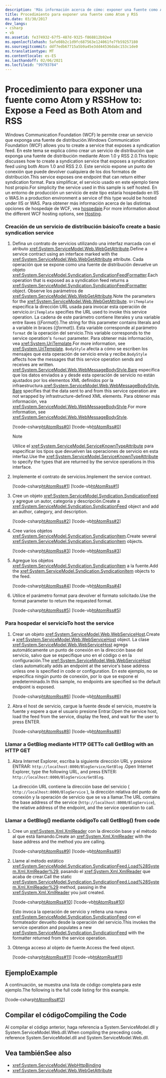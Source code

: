 ```yaml
---
description: 'Más información acerca de cómo: exponer una fuente como Atom y RSS'
title: Procedimiento para exponer una fuente como Atom y RSS
ms.date: 03/30/2017
dev_langs:
- csharp
- vb
ms.assetid: fe374932-67f5-487d-9325-f868812b92e4
ms.openlocfilehash: 5afe08b2c1d9fc687563e124061fe7fb59257180
ms.sourcegitcommit: ddf7edb67715a5b9a45e3dd44536dabc153c1de0
ms.translationtype: MT
ms.contentlocale: es-ES
ms.lasthandoff: 02/06/2021
ms.locfileid: "99793784"
---
```

# <a name="how-to-expose-a-feed-as-both-atom-and-rss"></a><span data-ttu-id="da9cf-103">Procedimiento para exponer una fuente como Atom y RSS</span><span class="sxs-lookup"><span data-stu-id="da9cf-103">How to: Expose a Feed as Both Atom and RSS</span></span>

<span data-ttu-id="da9cf-104">Windows Communication Foundation (WCF) le permite crear un servicio que exponga una fuente de distribución.</span><span class="sxs-lookup"><span data-stu-id="da9cf-104">Windows Communication Foundation (WCF) allows you to create a service that exposes a syndication feed.</span></span> <span data-ttu-id="da9cf-105">En este tema se explica cómo crear un servicio de distribución que exponga una fuente de distribución mediante Atom 1.0 y RSS 2.0.</span><span class="sxs-lookup"><span data-stu-id="da9cf-105">This topic discusses how to create a syndication service that exposes a syndication feed using both Atom 1.0 and RSS 2.0.</span></span> <span data-ttu-id="da9cf-106">Este servicio expone un punto de conexión que puede devolver cualquiera de los dos formatos de distribución.</span><span class="sxs-lookup"><span data-stu-id="da9cf-106">This service exposes one endpoint that can return either syndication format.</span></span> <span data-ttu-id="da9cf-107">Para simplificar, el servicio usado en este ejemplo tiene host propio.</span><span class="sxs-lookup"><span data-stu-id="da9cf-107">For simplicity the service used in this sample is self hosted.</span></span> <span data-ttu-id="da9cf-108">En un entorno de producción un servicio de este tipo estaría hospedado en IIS o WAS.</span><span class="sxs-lookup"><span data-stu-id="da9cf-108">In a production environment a service of this type would be hosted under IIS or WAS.</span></span> <span data-ttu-id="da9cf-109">Para obtener más información acerca de las distintas opciones de hospedaje de WCF, vea [hospedaje](hosting.md).</span><span class="sxs-lookup"><span data-stu-id="da9cf-109">For more information about the different WCF hosting options, see [Hosting](hosting.md).</span></span>  
  
### <a name="to-create-a-basic-syndication-service"></a><span data-ttu-id="da9cf-110">Creación de un servicio de distribución básico</span><span class="sxs-lookup"><span data-stu-id="da9cf-110">To create a basic syndication service</span></span>  
  
1. <span data-ttu-id="da9cf-111">Defina un contrato de servicios utilizando una interfaz marcada con el atributo <xref:System.ServiceModel.Web.WebGetAttribute>.</span><span class="sxs-lookup"><span data-stu-id="da9cf-111">Define a service contract using an interface marked with the <xref:System.ServiceModel.Web.WebGetAttribute> attribute.</span></span> <span data-ttu-id="da9cf-112">Cada operación que se expone como una fuente de distribución devuelve un objeto <xref:System.ServiceModel.Syndication.SyndicationFeedFormatter>.</span><span class="sxs-lookup"><span data-stu-id="da9cf-112">Each operation that is exposed as a syndication feed returns a <xref:System.ServiceModel.Syndication.SyndicationFeedFormatter> object.</span></span> <span data-ttu-id="da9cf-113">Observe los parámetros de <xref:System.ServiceModel.Web.WebGetAttribute>.</span><span class="sxs-lookup"><span data-stu-id="da9cf-113">Note the parameters for the <xref:System.ServiceModel.Web.WebGetAttribute>.</span></span> <span data-ttu-id="da9cf-114">`UriTemplate` especifica la dirección URL usada para invocar esta operación de servicio.</span><span class="sxs-lookup"><span data-stu-id="da9cf-114">`UriTemplate` specifies the URL used to invoke this service operation.</span></span> <span data-ttu-id="da9cf-115">La cadena de este parámetro contiene literales y una variable entre llaves ({*Format*}).</span><span class="sxs-lookup"><span data-stu-id="da9cf-115">The string for this parameter contains literals and a variable in braces ({*format*}).</span></span> <span data-ttu-id="da9cf-116">Esta variable corresponde al parámetro `format` de la operación del servicio.</span><span class="sxs-lookup"><span data-stu-id="da9cf-116">This variable corresponds to the service operation's `format` parameter.</span></span> <span data-ttu-id="da9cf-117">Para obtener más información, vea <xref:System.UriTemplate>.</span><span class="sxs-lookup"><span data-stu-id="da9cf-117">For more information, see <xref:System.UriTemplate>.</span></span> <span data-ttu-id="da9cf-118">`BodyStyle` afecta a cómo se escriben los mensajes que esta operación de servicio envía y recibe.</span><span class="sxs-lookup"><span data-stu-id="da9cf-118">`BodyStyle` affects how the messages that this service operation sends and receives are written.</span></span> <span data-ttu-id="da9cf-119"><xref:System.ServiceModel.Web.WebMessageBodyStyle.Bare> especifica que los datos enviados a y desde esta operación de servicio no están ajustados por los elementos XML definidos por la infraestructura.</span><span class="sxs-lookup"><span data-stu-id="da9cf-119"><xref:System.ServiceModel.Web.WebMessageBodyStyle.Bare> specifies that the data sent to and from this service operation are not wrapped by infrastructure-defined XML elements.</span></span> <span data-ttu-id="da9cf-120">Para obtener más información, vea <xref:System.ServiceModel.Web.WebMessageBodyStyle>.</span><span class="sxs-lookup"><span data-stu-id="da9cf-120">For more information, see <xref:System.ServiceModel.Web.WebMessageBodyStyle>.</span></span>  
  
     [!code-csharp[htAtomRss#0](../../../../samples/snippets/csharp/VS_Snippets_CFX/htatomrss/cs/program.cs#0)]
     [!code-vb[htAtomRss#0](../../../../samples/snippets/visualbasic/VS_Snippets_CFX/htatomrss/vb/program.vb#0)]  
  
    > [!NOTE]
    > <span data-ttu-id="da9cf-121">Utilice el <xref:System.ServiceModel.ServiceKnownTypeAttribute> para especificar los tipos que devuelven las operaciones de servicio en esta interfaz.</span><span class="sxs-lookup"><span data-stu-id="da9cf-121">Use the <xref:System.ServiceModel.ServiceKnownTypeAttribute> to specify the types that are returned by the service operations in this interface.</span></span>  
  
2. <span data-ttu-id="da9cf-122">Implemente el contrato de servicios.</span><span class="sxs-lookup"><span data-stu-id="da9cf-122">Implement the service contract.</span></span>  
  
     [!code-csharp[htAtomRss#1](../../../../samples/snippets/csharp/VS_Snippets_CFX/htatomrss/cs/program.cs#1)]
     [!code-vb[htAtomRss#1](../../../../samples/snippets/visualbasic/VS_Snippets_CFX/htatomrss/vb/program.vb#1)]  
  
3. <span data-ttu-id="da9cf-123">Cree un objeto <xref:System.ServiceModel.Syndication.SyndicationFeed> y agregue un autor, categoría y descripción.</span><span class="sxs-lookup"><span data-stu-id="da9cf-123">Create a <xref:System.ServiceModel.Syndication.SyndicationFeed> object and add an author, category, and description.</span></span>  
  
     [!code-csharp[htAtomRss#2](../../../../samples/snippets/csharp/VS_Snippets_CFX/htatomrss/cs/program.cs#2)]
     [!code-vb[htAtomRss#2](../../../../samples/snippets/visualbasic/VS_Snippets_CFX/htatomrss/vb/program.vb#2)]  
  
4. <span data-ttu-id="da9cf-124">Cree varios objetos <xref:System.ServiceModel.Syndication.SyndicationItem>.</span><span class="sxs-lookup"><span data-stu-id="da9cf-124">Create several <xref:System.ServiceModel.Syndication.SyndicationItem> objects.</span></span>  
  
     [!code-csharp[htAtomRss#3](../../../../samples/snippets/csharp/VS_Snippets_CFX/htatomrss/cs/program.cs#3)]
     [!code-vb[htAtomRss#3](../../../../samples/snippets/visualbasic/VS_Snippets_CFX/htatomrss/vb/program.vb#3)]  
  
5. <span data-ttu-id="da9cf-125">Agregue los objetos <xref:System.ServiceModel.Syndication.SyndicationItem> a la fuente.</span><span class="sxs-lookup"><span data-stu-id="da9cf-125">Add the <xref:System.ServiceModel.Syndication.SyndicationItem> objects to the feed.</span></span>  
  
     [!code-csharp[htAtomRss#4](../../../../samples/snippets/csharp/VS_Snippets_CFX/htatomrss/cs/program.cs#4)]
     [!code-vb[htAtomRss#4](../../../../samples/snippets/visualbasic/VS_Snippets_CFX/htatomrss/vb/program.vb#4)]  
  
6. <span data-ttu-id="da9cf-126">Utilice el parámetro format para devolver el formato solicitado.</span><span class="sxs-lookup"><span data-stu-id="da9cf-126">Use the format parameter to return the requested format.</span></span>  
  
     [!code-csharp[htAtomRss#5](../../../../samples/snippets/csharp/VS_Snippets_CFX/htatomrss/cs/program.cs#5)]
     [!code-vb[htAtomRss#5](../../../../samples/snippets/visualbasic/VS_Snippets_CFX/htatomrss/vb/program.vb#5)]  
  
### <a name="to-host-the-service"></a><span data-ttu-id="da9cf-127">Para hospedar el servicio</span><span class="sxs-lookup"><span data-stu-id="da9cf-127">To host the service</span></span>  
  
1. <span data-ttu-id="da9cf-128">Crear un objeto <xref:System.ServiceModel.Web.WebServiceHost>.</span><span class="sxs-lookup"><span data-stu-id="da9cf-128">Create a <xref:System.ServiceModel.Web.WebServiceHost> object.</span></span> <span data-ttu-id="da9cf-129">La clase <xref:System.ServiceModel.Web.WebServiceHost> agrega automáticamente un punto de conexión en la dirección base del servicio, salvo que se especifique uno en el código o en la configuración.</span><span class="sxs-lookup"><span data-stu-id="da9cf-129">The <xref:System.ServiceModel.Web.WebServiceHost> class automatically adds an endpoint at the service's base address unless one is specified in code or configuration.</span></span> <span data-ttu-id="da9cf-130">En este ejemplo, no se especifica ningún punto de conexión, por lo que se expone el predeterminado.</span><span class="sxs-lookup"><span data-stu-id="da9cf-130">In this sample, no endpoints are specified so the default endpoint is exposed.</span></span>  
  
     [!code-csharp[htAtomRss#6](../../../../samples/snippets/csharp/VS_Snippets_CFX/htatomrss/cs/program.cs#6)]
     [!code-vb[htAtomRss#6](../../../../samples/snippets/visualbasic/VS_Snippets_CFX/htatomrss/vb/program.vb#6)]  
  
2. <span data-ttu-id="da9cf-131">Abra el host de servicio, cargue la fuente desde el servicio, muestre la fuente y espere a que el usuario presione Entrar.</span><span class="sxs-lookup"><span data-stu-id="da9cf-131">Open the service host, load the feed from the service, display the feed, and wait for the user to press ENTER.</span></span>  
  
     [!code-csharp[htAtomRss#8](../../../../samples/snippets/csharp/VS_Snippets_CFX/htatomrss/cs/program.cs#8)]
     [!code-vb[htAtomRss#8](../../../../samples/snippets/visualbasic/VS_Snippets_CFX/htatomrss/vb/program.vb#8)]  
  
### <a name="to-call-getblog-with-an-http-get"></a><span data-ttu-id="da9cf-132">Llamar a GetBlog mediante HTTP GET</span><span class="sxs-lookup"><span data-stu-id="da9cf-132">To call GetBlog with an HTTP GET</span></span>  
  
1. <span data-ttu-id="da9cf-133">Abra Internet Explorer, escriba la siguiente dirección URL y presione ENTRAR: `http://localhost:8000/BlogService/GetBlog` .</span><span class="sxs-lookup"><span data-stu-id="da9cf-133">Open Internet Explorer, type the following URL, and press ENTER: `http://localhost:8000/BlogService/GetBlog`.</span></span>
  
     <span data-ttu-id="da9cf-134">La dirección URL contiene la dirección base del servicio ( `http://localhost:8000/BlogService` ), la dirección relativa del punto de conexión y la operación de servicio que se va a llamar.</span><span class="sxs-lookup"><span data-stu-id="da9cf-134">The URL contains the base address of the service (`http://localhost:8000/BlogService`), the relative address of the endpoint, and the service operation to call.</span></span>  
  
### <a name="to-call-getblog-from-code"></a><span data-ttu-id="da9cf-135">Llamar a GetBlog() mediante código</span><span class="sxs-lookup"><span data-stu-id="da9cf-135">To call GetBlog() from code</span></span>  
  
1. <span data-ttu-id="da9cf-136">Cree un <xref:System.Xml.XmlReader> con la dirección base y el método al que está llamando.</span><span class="sxs-lookup"><span data-stu-id="da9cf-136">Create an <xref:System.Xml.XmlReader> with the base address and the method you are calling.</span></span>  
  
     [!code-csharp[htAtomRss#9](../../../../samples/snippets/csharp/VS_Snippets_CFX/htatomrss/cs/snippets.cs#9)]
     [!code-vb[htAtomRss#9](../../../../samples/snippets/visualbasic/VS_Snippets_CFX/htatomrss/vb/snippets.vb#9)]  
  
2. <span data-ttu-id="da9cf-137">Llame al método estático <xref:System.ServiceModel.Syndication.SyndicationFeed.Load%28System.Xml.XmlReader%29>, pasando el <xref:System.Xml.XmlReader> que acaba de crear.</span><span class="sxs-lookup"><span data-stu-id="da9cf-137">Call the static <xref:System.ServiceModel.Syndication.SyndicationFeed.Load%28System.Xml.XmlReader%29> method, passing in the <xref:System.Xml.XmlReader> you just created.</span></span>  
  
     [!code-csharp[htAtomRss#10](../../../../samples/snippets/csharp/VS_Snippets_CFX/htatomrss/cs/snippets.cs#10)]
     [!code-vb[htAtomRss#10](../../../../samples/snippets/visualbasic/VS_Snippets_CFX/htatomrss/vb/snippets.vb#10)]  
  
     <span data-ttu-id="da9cf-138">Esto invoca la operación de servicio y rellena una nueva <xref:System.ServiceModel.Syndication.SyndicationFeed> con el formateador devuelto desde la operación del servicio.</span><span class="sxs-lookup"><span data-stu-id="da9cf-138">This invokes the service operation and populates a new <xref:System.ServiceModel.Syndication.SyndicationFeed> with the formatter returned from the service operation.</span></span>  
  
3. <span data-ttu-id="da9cf-139">Obtenga acceso al objeto de fuente.</span><span class="sxs-lookup"><span data-stu-id="da9cf-139">Access the feed object.</span></span>  
  
     [!code-csharp[htAtomRss#11](../../../../samples/snippets/csharp/VS_Snippets_CFX/htatomrss/cs/snippets.cs#11)]
     [!code-vb[htAtomRss#11](../../../../samples/snippets/visualbasic/VS_Snippets_CFX/htatomrss/vb/snippets.vb#11)]  
  
## <a name="example"></a><span data-ttu-id="da9cf-140">Ejemplo</span><span class="sxs-lookup"><span data-stu-id="da9cf-140">Example</span></span>  

 <span data-ttu-id="da9cf-141">A continuación, se muestra una lista de código completa para este ejemplo.</span><span class="sxs-lookup"><span data-stu-id="da9cf-141">The following is the full code listing for this example.</span></span>  
  
 [!code-csharp[htAtomRss#12](../../../../samples/snippets/csharp/VS_Snippets_CFX/htatomrss/cs/program.cs#12)]  
  
## <a name="compiling-the-code"></a><span data-ttu-id="da9cf-142">Compilar el código</span><span class="sxs-lookup"><span data-stu-id="da9cf-142">Compiling the Code</span></span>  

 <span data-ttu-id="da9cf-143">Al compilar el código anterior, haga referencia a System.ServiceModel.dll y System.ServiceModel.Web.dll.</span><span class="sxs-lookup"><span data-stu-id="da9cf-143">When compiling the preceding code, reference System.ServiceModel.dll and System.ServiceModel.Web.dll.</span></span>  
  
## <a name="see-also"></a><span data-ttu-id="da9cf-144">Vea también</span><span class="sxs-lookup"><span data-stu-id="da9cf-144">See also</span></span>

- <xref:System.ServiceModel.WebHttpBinding>
- <xref:System.ServiceModel.Web.WebGetAttribute>
